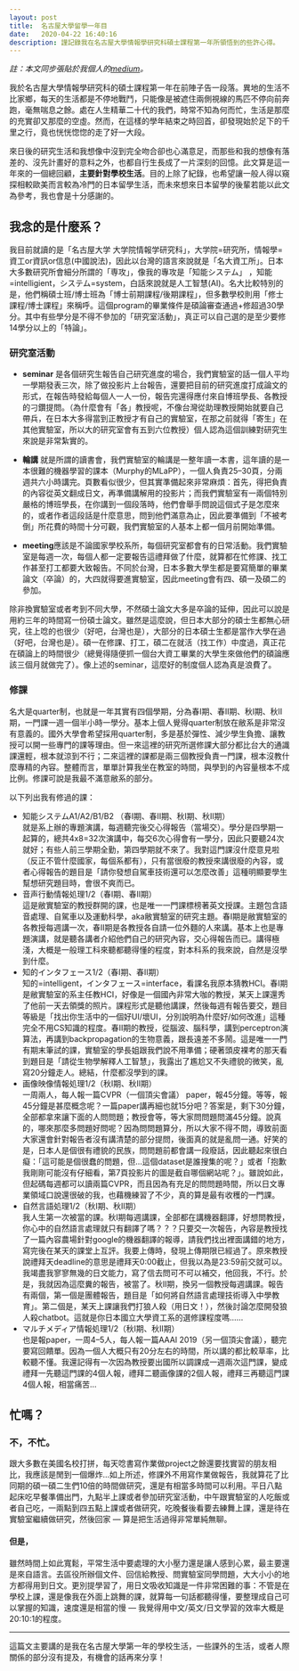 ```yaml
---
layout: post
title:  名古屋大學留學一年目
date:   2020-04-22 16:40:16
description: 謹記錄我在名古屋大學情報學研究科碩士課程第一年所領悟到的些許心得。
---
```


_註：本文同步張貼於我個人的<a href="https://medium.com/%E5%90%8D%E5%8F%A4%E5%B1%8B%E5%A4%A7%E5%AD%B8%E7%95%99%E5%AD%B8%E5%88%86%E4%BA%AB/%E5%90%8D%E5%8F%A4%E5%B1%8B%E5%A4%A7%E5%AD%B8%E7%95%99%E5%AD%B8%E4%B8%80%E5%B9%B4%E7%9B%AE-b72daf4eb9dd" target="blank">medium</a>。_

我於名古屋大學情報學研究科的碩士課程第一年在前陣子告一段落。異地的生活不比家鄉，每天的生活都是不停地戰鬥，只能像是被遮住兩側視線的馬匹不停向前奔跑，毫無喘息之餘。處在人生精華二十代的我們，時常不知為何而忙，生活是那麼的充實卻又那麼的空虛。然而，在這樣的學年結束之時回首，卻發現始於足下的千里之行，竟也恍恍惚惚的走了好一大段。

來日後的研究生活和我想像中沒到完全吻合卻也心滿意足，而那些和我的想像有落差的、沒先計畫好的意料之外，也都自行生長成了一片深刻的回憶。此文算是這一年來的一個總回顧，**主要針對學校生活**。目的上除了紀錄，也希望讓一般人得以窺探相較歐美而言較為冷門的日本留學生活，而未來想來日本留學的後輩若能以此文為參考，我也會是十分感謝的。

## 我念的是什麼系？
我目前就讀的是「名古屋大学 大学院情報学研究科」，大学院=研究所，情報學=資工or資訊or信息(中國說法)，因此以台灣的語言來說就是「名大資工所」。日本大多數研究所會細分所謂的「専攻」，像我的專攻是「知能システム」 ，知能=intelligient，システム=system，白話來說就是人工智慧(AI)。名大比較特別的是，他們稱碩士班/博士班為「博士前期課程/後期課程」，但多數學校則用「修士課程/博士課程」來稱呼。這個program的畢業條件是碩論審查通過+修超過30學分。其中有些學分是不得不參加的「研究室活動」，真正可以自己選的是至少要修14學分以上的「特論」。

### 研究室活動

- **seminar** 是各個研究生報告自己研究進度的場合，我們實驗室的話一個人平均一學期發表三次，除了做投影片上台報告，還要把目前的研究進度打成論文的形式，在報告時發給每個人一人一份，報告完還得應付來自博班學長、各教授的刁鑽提問。（為什麼會有「各」教授呢，不像台灣從助理教授開始就要自己帶兵，在日本大多得當到正教授才有自己的實驗室，在那之前就得「寄生」在其他實驗室，所以大的研究室會有五到六位教授）個人認為這個訓練對研究生來說是非常紮實的。

- **輪講** 就是所謂的讀書會，我們實驗室的輪講是一整年讀一本書，這年讀的是一本很難的機器學習的課本（Murphy的MLaPP），一個人負責25–30頁，分兩週共六小時講完。頁數看似很少，但其實準備起來非常麻煩：首先，得把負責的內容從英文翻成日文，再準備講解用的投影片；而我們實驗室有一兩個特別嚴格的博班學長，在你講到一個段落時，他們會舉手問說這個式子是怎麼來的，或者作者這段話是什麼意思，問到他們滿意為止，因此要準備到「不被考倒」所花費的時間十分可觀，我們實驗室的人基本上都一個月前開始準備。

- **meeting**應該是不論國家學校系所，每個研究室都會有的日常活動。我們實驗室是每週一次，每個人都一定要報告這禮拜做了什麼，就算都在忙修課、找工作甚至打工都要大致報告。不同於台灣，日本多數大學生都是要寫簡單的畢業論文（卒論）的，大四就得要進實驗室，因此meeting會有四、碩一及碩二的參加。

除非換實驗室或者考到不同大學，不然碩士論文大多是卒論的延伸，因此可以說是用約三年的時間寫一份碩士論文。雖然是這麼說，但日本大部分的碩士生都無心研究，往上唸的也很少（好吧，台灣也是），大部分的日本碩士生都是當作大學在過（好吧，台灣也是）。碩一在修課、打工，碩二在就活（找工作）中度過，真正花在碩論上的時間很少（總覺得隨便抓一個台大資工畢業的大學生來做他們的碩論應該三個月就做完了）。像上述的seminar，這麼好的制度個人認為真是浪費了。

### 修課

名大是quarter制，也就是一年其實有四個學期，分為春I期、春II期、秋I期、秋II期，一門課一週一個半小時一學分。基本上個人覺得quarter制放在敝系是非常沒有意義的。國外大學會希望採用quarter制，多是基於彈性、減少學生負擔、讓教授可以開一些專門的課等理由。但一來這裡的研究所選修課大部分都比台大的通識課還輕，根本就涼到不行；二來這裡的課都是兩三個教授負責一門課，根本沒教什麼專精的內容。整體而言，單單計算我坐在教室的時間，與學到的內容量根本不成比例。修課可說是我最不滿意敝系的部分。

以下列出我有修過的課：

- 知能システムA1/A2/B1/B2 （春I期、春II期、秋I期、秋II期）  
就是系上辦的專題演講，每週聽完後交心得報告（當場交）。學分是四學期一起算的，總共4x8=32次演講中，每交6次心得會有一學分，因此只要聽24次就好；有些人前三學期全勤，第四學期就不來了。我對這門課沒什麼意見啦（反正不管什麼國家，每個系都有），只有當很廢的教授來講很廢的內容，或者心得報告的題目是「請你發想自駕車技術還可以怎麼改善」這種明顯要學生幫想研究題目時，會很不爽而已。
- 音声行動情報処理1/2（春I期、春II期）  
這是敝實驗室的教授群開的課，也是唯一一門課標榜著英文授課。主題包含語音處理、自駕車以及運動科學，aka敝實驗室的研究主題。春I期是敝實驗室的各教授每週講一次，春II期是各教授各自請一位外麵的人來講。基本上也是專題演講，就是聽各講者介紹他們自己的研究內容，交心得報告而已。講得極淺，大概是一般理工科來聽都聽得懂的程度，對本科系的我來說，自然是沒學到什麼。
- 知的インタフェース1/2（春I期、春II期）  
知的=intelligent，インタフェース=interface，看課名我原本猜教HCI。春I期是敝實驗室的系主任教HCI，好像是一個國內非常大咖的教授，某天上課還秀了他前一天去領獎的照片。課程形式是聽他講課，然後每週有報告要交，題目等級是「找出你生活中的一個好UI/壞UI，分別說明為什麼好/如何改進」這種完全不用CS知識的程度。春II期的教授，從腦波、腦科學，講到perceptron演算法，再講到backpropagation的生物意義，跟長遠差不多鬧。這是唯一一門有期末筆試的課，實驗室的學長姐跟我們說不用準備；硬著頭皮裸考的那天看到題目是「請從生物學解釋人工智慧」，我露出了尷尬又不失禮貌的微笑，亂寫20分鐘走人。總結，什麼都沒學到的課。
- 画像映像情報処理1/2（秋I期、秋II期）  
一周兩人，每人報一篇CVPR（一個頂尖會議） paper，報45分鐘。等等，報45分鐘是甚麼概念呢？一篇paper講再細也就15分吧？答案是，剩下30分鐘，全部都拿來讓下面的人問問題；教授會等，等大家問問題問滿45分鐘。說真的，哪來那麼多問題好問呢？因為問問題算分，所以大家不得不問，導致前面大家還會針對報告者沒有講清楚的部分提問，後面真的就是亂問一通。好笑的是，日本人是個很有禮貌的民族，問問題前都會講一段廢話，因此聽起來很白癡：「這可能是個很蠢的問題，但…這個dataset是誰搜集的呢？」或者「抱歉我剛剛可能沒有仔細看，第7頁投影片的圖是截自哪個網站呢？」。雖說如此，但起碼每週都可以讀兩篇CVPR，而且因為有充足的問問題時間，所以日文專業領域口說還很破的我，也藉機練習了不少，真的算是最有收穫的一門課。
- 自然言語処理1/2（秋I期、秋II期）  
我人生第一次被當的課。秋I期每週講課，全部都在講機器翻譯，好想問教授，你心中的自然語言處理就只有翻譯了嗎？？？只要交一次報告，內容是教授找了一篇內容農場針對google的機器翻譯的報導，請我們找出裡面講錯的地方，寫完後在某天的課堂上互評。我要上傳時，發現上傳期限已經過了。原來教授說禮拜天deadline的意思是禮拜天0:00截止，但我以為是23:59前交就可以。我竭盡我寥寥無幾的日文能力，寫了信去問可不可以補交，他回我，不行。於是，我就因為這麼糞的報告，被當了。秋II期，換另一個教授每週講課。報告有兩個，第一個是團體報告，題目是「如何將自然語言處理技術導入中學教育」。第二個是，某天上課讓我們打狼人殺（用日文！），然後討論怎麼開發狼人殺chatbot。這就是你日本國立大學資工系的選修課程度嗎……
- マルチメディア情報処理1/2（秋I期、秋II期）  
也是報paper，一周4–5人，每人報一篇AAAI 2019（另一個頂尖會議），聽完要寫回饋單。因為一個人大概只有20分左右的時間，所以講的都比較草率，比較聽不懂。我還記得有一次因為教授要出國所以調課成一週兩次這門課，變成禮拜一先聽這門課的4個人報，禮拜二聽画像課的2個人報，禮拜三再聽這門課4個人報，相當痛苦…

## 忙嗎？
### 不，不忙。
跟大多數在美國名校打拼，每天唸書寫作業做project之餘還要找實習的朋友相比，我應該是閒到一個爆炸…如上所述，修課外不用寫作業做報告，我就算花了比同期的碩一碩二生們10倍的時間做研究，還是有相當多時間可以利用。平日八點起床吃早餐準備出門，九點半上課或者參加研究室活動，中午跟實驗室的人吃飯或者自己吃，一兩點到四五點上課或者做研究，吃晚餐後看要去練舞上課，還是待在實驗室繼續做研究，然後回家 — 算是把生活過得非常單純無聊。

#### 但是，

雖然時間上如此寬鬆，平常生活中要處理的大小壓力還是讓人感到心累，最主要還是來自語言。去區役所辦個文件、回信給教授、問實驗室同學問題，大大小小的地方都得用到日文。更別提學習了，用日文吸收知識是一件非常困難的事：不管是在學校上課，還是像我在外面上跳舞的課，就算每一句話都聽得懂，要整理成自己可以掌握的知識，速度還是相當的慢 — 我覺得用中文/英文/日文學習的效率大概是20:10:1的程度。

---

這篇文主要講的是我在名古屋大學第一年的學校生活，一些課外的生活，或者人際關係的部分沒有提及，有機會的話再來分享！
